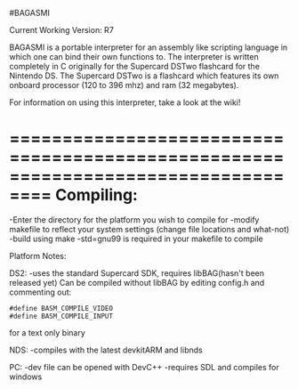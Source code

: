 #BAGASMI

Current Working Version: R7

BAGASMI is a portable interpreter for an assembly like scripting language in which
one can bind their own functions to. The interpreter is written completely in C originally
for the Supercard DSTwo flashcard for the Nintendo DS. The Supercard DSTwo is a flashcard
which features its own onboard processor (120 to 396 mhz) and ram (32 megabytes).

For information on using this interpreter, take a look at the wiki!


==================================================================================
Compiling:
==================================================================================
-Enter the directory for the platform you wish to compile for
-modify makefile to reflect your system settings (change file locations and what-not)
-build using make
-std=gnu99 is required in your makefile to compile

Platform Notes:

DS2:
	-uses the standard Supercard SDK, requires libBAG(hasn't been released yet)
Can be compiled without libBAG by editing config.h and commenting out:

	#define BASM_COMPILE_VIDEO
	#define BASM_COMPILE_INPUT

for a text only binary

NDS:
	-compiles with the latest devkitARM and libnds

PC:
	-dev file can be opened with DevC++
	-requires SDL and compiles for windows
